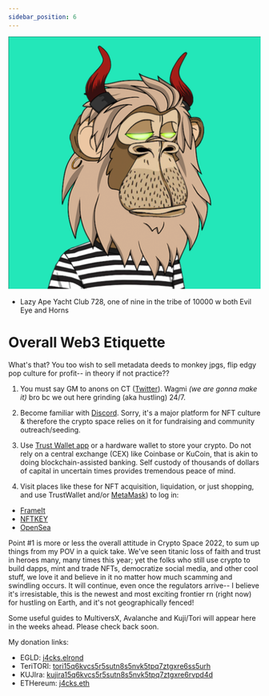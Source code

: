```yaml
---
sidebar_position: 6
---
```


![A horned cartoon ape with lion's mane, eyes glowing like radium](./layc728.png)
- Lazy Ape Yacht Club 728, one of nine in the tribe of 10000 w both Evil Eye and Horns

# Overall Web3 Etiquette

What's that? You too wish to sell metadata deeds to monkey jpgs, flip edgy pop culture for profit-- in theory if not practice??

1. You must say GM to anons on CT ([Twitter](https://www.twitter.com/xJ4cks)). Wagmi *(we are gonna make it)* bro bc we out here grinding (aka hustling) 24/7. 

2. Become familiar with [Discord](https://www.discord.com). Sorry, it's a major platform for NFT culture & therefore the crypto space relies on it for fundraising and community outreach/seeding. 

3. Use [Trust Wallet app](https://trustwallet.com) or a hardware wallet to store your crypto. Do not rely on a central exchange (CEX) like Coinbase or KuCoin, that is akin to doing blockchain-assisted banking. Self custody of thousands of dollars of capital in uncertain times provides tremendous peace of mind. 

4. Visit places like these for NFT acquisition, liquidation, or just shopping, and use TrustWallet and/or [MetaMask](https://metamask.io)) to log in:
- [FrameIt](https://frameit.gg)
- [NFTKEY](https://nftkey.app)
- [OpenSea](https://opensea.io)

Point #1 is more or less the overall attitude in Crypto Space 2022, to sum up things from my POV in a quick take. We've seen titanic loss of faith and trust in heroes many, many times this year; yet the folks who still use crypto to build dapps, mint and trade NFTs, democratize social media, and other cool stuff, we love it and believe in it no matter how much scamming and swindling occurs. It will continue, even once the regulators arrive-- I believe it's irresistable, this is the newest and most exciting frontier rn (right now) for hustling on Earth, and it's not geographically fenced!


Some useful guides to MultiversX, Avalanche and Kuji/Tori will appear here in the weeks ahead. Please check back soon.


My donation links:

- EGLD: [j4cks.elrond](https://explorer.elrond.com/accounts/erd159mypt4myss3mqrs89ft0hjeacffks2690gq9u3mlh73m9sh0w5s09eqhh)
- TeriTORI: [tori15q6kvcs5r5sutn8s5nvk5tpq7ztgxre6ss5urh](https://www.mintscan.io/teritori/account/tori15q6kvcs5r5sutn8s5nvk5tpq7ztgxre6ss5urh)
- KUJIra: [kujira15q6kvcs5r5sutn8s5nvk5tpq7ztgxre6rvpd4d](https://www.mintscan.io/kujira/account/kujira15q6kvcs5r5sutn8s5nvk5tpq7ztgxre6rvpd4d)
- ETHereum: [j4cks.eth](https://etherscan.io/enslookup-search?search=j4cks.eth)